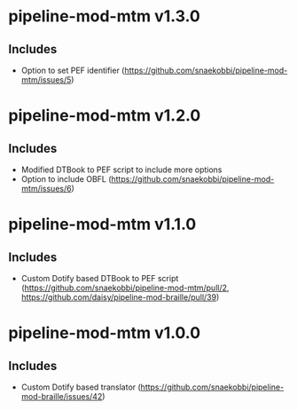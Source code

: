 pipeline-mod-mtm v1.3.0
=======================

Includes
--------
- Option to set PEF identifier (https://github.com/snaekobbi/pipeline-mod-mtm/issues/5)


pipeline-mod-mtm v1.2.0
=======================

Includes
--------
- Modified DTBook to PEF script to include more options
- Option to include OBFL (https://github.com/snaekobbi/pipeline-mod-mtm/issues/6)


pipeline-mod-mtm v1.1.0
=======================

Includes
--------
- Custom Dotify based DTBook to PEF script (https://github.com/snaekobbi/pipeline-mod-mtm/pull/2,
  https://github.com/daisy/pipeline-mod-braille/pull/39)


pipeline-mod-mtm v1.0.0
=======================

Includes
--------
- Custom Dotify based translator (https://github.com/snaekobbi/pipeline-mod-braille/issues/42)
